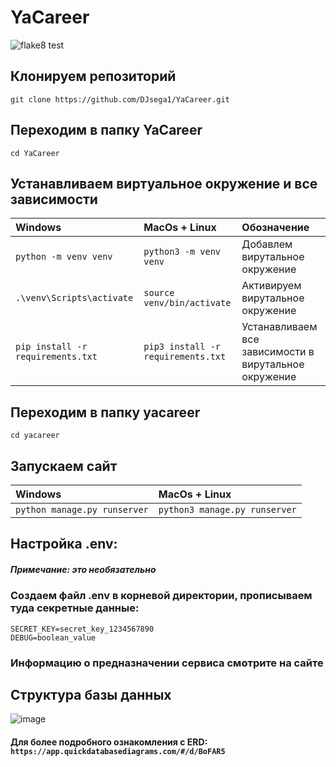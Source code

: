# YaCareer
![flake8 test]( https://github.com/DJsega1/YaCareer/actions/workflows/django.yml/badge.svg) 

## Клонируем репозиторий
```commandline 
git clone https://github.com/DJsega1/YaCareer.git
```

## Переходим в папку YaCareer
```commandline 
cd YaCareer
```

## Устанавливаем виртуальное окружение и все зависимости
| Windows | MacOs + Linux                            |Обозначение|
| :--------------- | :------------------------------ |:--------------- |
|`python -m venv venv`|`python3 -m venv venv`|Добавлем вирутальное окружение|
|`.\venv\Scripts\activate`|`source venv/bin/activate`| Активируем вирутальное окружение|
|`pip install -r requirements.txt`|`pip3 install -r requirements.txt`| Устанавливаем все зависимости в вирутальное окружение|

## Переходим в папку yacareer
```commandline 
cd yacareer
```

## Запускаем сайт
| Windows | MacOs + Linux                            |
| :--------------- | :------------------------------ |
|`python manage.py runserver`|`python3 manage.py runserver`|


## Настройка .env:
##### Примечание: это необязательно
### Создаем файл .env в корневой директории, прописываем туда секретные данные:
```commandline
SECRET_KEY=secret_key_1234567890
DEBUG=boolean_value
```
### Информацию о предназначении сервиса смотрите на сайте
## Структура базы данных
![image](https://user-images.githubusercontent.com/69619529/209285928-484b8936-3313-46d7-80e7-88bbe3bfdb6c.png)

#### Для более подробного ознакомления с ERD: ```https://app.quickdatabasediagrams.com/#/d/BoFAR5```
